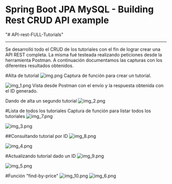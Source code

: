 # Spring Boot JPA MySQL - Building Rest CRUD API example
"# API-rest-FULL-Tutorials" 

----
Se desarrolló todo el CRUD de los tutoriales con el fin de lograr crear una API REST completa.
La misma fué testeada realizando peticiones desde la herramienta Postman.
A continuación documentamos las capturas con los diferentes resultados obtenidos.

#Alta de tutorial
![img.png](img.png)
Captura de función para crear un tutorial.

![img_1.png](img_1.png)
Vista desde Postman con el envío y la respuesta obtenida con el ID generado.

Dando de alta un segundo tutorial
![img_2.png](img_2.png)

#Lista de todos los tutoriales
Captura de función para listar todos los tutoriales
![img_7.png](img_7.png)

![img_3.png](img_3.png)

##Consultando tutorial por ID
![img_8.png](img_8.png)

![img_4.png](img_4.png)

#Actualizando tutorial dado un ID
![img_9.png](img_9.png)

![img_5.png](img_5.png)

#Función "find-by-price"
![img_10.png](img_10.png)
![img_6.png](img_6.png)